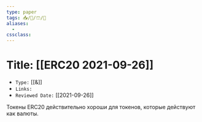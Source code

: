 ```yaml
---
type: paper
tags: 📥️/📜️/🩳/🗿
aliases:
  - 
cssclass: 
---
```




# Title: **[[ERC20 2021-09-26]]**
- `Type:` [[&]]
- `Links:`
- `Reviewed Date:` [[2021-09-26]]

Токены ERC20 действительно хороши для токенов, которые действуют как валюты.
